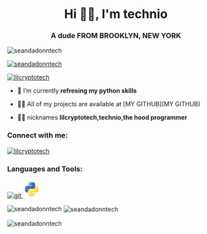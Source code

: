 <h1 align="center">Hi 👋🏿, I'm technio</h1>
<h3 align="center">A dude FROM BROOKLYN, NEW YORK</h3>

<p align="left"> <img src="https://komarev.com/ghpvc/?username=seandadonntech&label=Profile%20views&color=0e75b6&style=flat" alt="seandadonntech" /> </p>

<p align="left"> <a href="https://github.com/ryo-ma/github-profile-trophy"><img src="https://github-profile-trophy.vercel.app/?username=seandadonntech" alt="seandadonntech" /></a> </p>

<p align="left"> <a href="https://twitter.com/lilcryptotech" target="blank"><img src="https://img.shields.io/twitter/follow/lilcryptotech?logo=twitter&style=for-the-badge" alt="lilcryptotech" /></a> </p>

- 🌱 I’m currently **refresing my python skills**

- 👨‍💻 All of my projects are available at [MY GITHUB](MY GITHUB)

- 🥷🏿 nicknames **lilcryptotech,technio,the hood programmer**

<h3 align="left">Connect with me:</h3>
<p align="left">
<a href="https://twitter.com/lilcryptotech" target="blank"><img align="center" src="https://raw.githubusercontent.com/rahuldkjain/github-profile-readme-generator/master/src/images/icons/Social/twitter.svg" alt="lilcryptotech" height="30" width="40" /></a>
</p>

<h3 align="left">Languages and Tools:</h3>
<p align="left"> <a href="https://git-scm.com/" target="_blank" rel="noreferrer"> <img src="https://www.vectorlogo.zone/logos/git-scm/git-scm-icon.svg" alt="git" width="40" height="40"/> </a> <a href="https://www.python.org" target="_blank" rel="noreferrer"> <img src="https://raw.githubusercontent.com/devicons/devicon/master/icons/python/python-original.svg" alt="python" width="40" height="40"/> </a> </p>

<p><img align="left" src="https://github-readme-stats.vercel.app/api/top-langs?username=seandadonntech&show_icons=true&locale=en&layout=compact" alt="seandadonntech" /></p>

<p>&nbsp;<img align="center" src="https://github-readme-stats.vercel.app/api?username=seandadonntech&show_icons=true&locale=en" alt="seandadonntech" /></p>

<p><img align="center" src="https://github-readme-streak-stats.herokuapp.com/?user=seandadonntech&" alt="seandadonntech" /></p>
